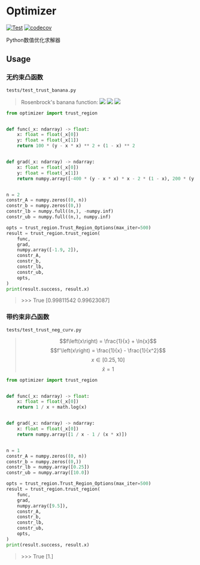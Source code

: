 # Optimizer
[![Test](https://github.com/Andy-math/optimizer/actions/workflows/workflow.yaml/badge.svg)](https://github.com/Andy-math/optimizer/actions/workflows/workflow.yaml)
[![codecov](https://codecov.io/gh/Andy-math/optimizer/branch/main/graph/badge.svg?token=4GAZ3P5VX3)](https://codecov.io/gh/Andy-math/optimizer)

Python数值优化求解器

## Usage

### 无约束凸函数
`tests/test_trust_banana.py`
> Rosenbrock's banana function:
> ![](https://latex.codecogs.com/gif.latex?f\\left\(x\\right\)=100\\left\(x_2-x_1^2\\right\)^2+\\left\(1-x_1\\right\)^2)
> ![](https://latex.codecogs.com/gif.latex?J_f\\left\(x\\right\)=\\left\(-400\\left\(x_2-x_1^2\\right\)x_1+2\\left\(1-x_1\\right\),200\\left\(x_2-x_1^2\\right\)\\right\))
> ![](https://latex.codecogs.com/gif.latex?\\hat{x}=\\left\(1,1\\right\))
```python
from optimizer import trust_region


def func(_x: ndarray) -> float:
    x: float = float(_x[0])
    y: float = float(_x[1])
    return 100 * (y - x * x) ** 2 + (1 - x) ** 2


def grad(_x: ndarray) -> ndarray:
    x: float = float(_x[0])
    y: float = float(_x[1])
    return numpy.array([-400 * (y - x * x) * x - 2 * (1 - x), 200 * (y - x ** 2)])


n = 2
constr_A = numpy.zeros((0, n))
constr_b = numpy.zeros((0,))
constr_lb = numpy.full((n,), -numpy.inf)
constr_ub = numpy.full((n,), numpy.inf) 

opts = trust_region.Trust_Region_Options(max_iter=500)
result = trust_region.trust_region(
    func,
    grad,
    numpy.array([-1.9, 2]),
    constr_A,
    constr_b,
    constr_lb,
    constr_ub,
    opts,
)
print(result.success, result.x)
```
> \>\>\> True [0.99811542 0.99623087]

### 带约束非凸函数
`tests/test_trust_neg_curv.py`
> $$f\left(x\right) = \frac{1}{x} + \ln{x}$$
> $$f'\left(x\right) = \frac{1}{x} - \frac{1}{x^2}$$
> $$x \in \left[0.25, 10\right]$$
> $$\hat{x} = 1$$
```python
from optimizer import trust_region


def func(_x: ndarray) -> float:
    x: float = float(_x[0])
    return 1 / x + math.log(x)


def grad(_x: ndarray) -> ndarray:
    x: float = float(_x[0])
    return numpy.array([1 / x - 1 / (x * x)])


n = 1
constr_A = numpy.zeros((0, n))
constr_b = numpy.zeros((0,))
constr_lb = numpy.array([0.25])
constr_ub = numpy.array([10.0])

opts = trust_region.Trust_Region_Options(max_iter=500)
result = trust_region.trust_region(
    func,
    grad,
    numpy.array([9.5]),
    constr_A,
    constr_b,
    constr_lb,
    constr_ub,
    opts,
)
print(result.success, result.x)
```
> \>\>\> True [1.]